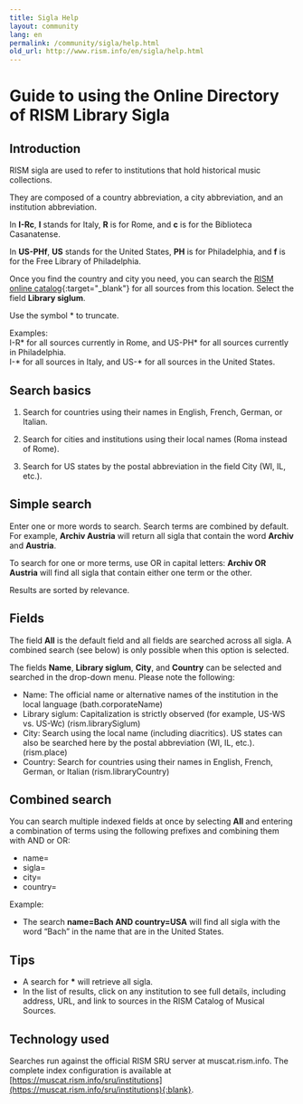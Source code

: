 ```yaml
---
title: Sigla Help
layout: community
lang: en
permalink: /community/sigla/help.html
old_url: http://www.rism.info/en/sigla/help.html
---
```


# Guide to using the Online Directory of RISM Library Sigla

## Introduction

RISM sigla are used to refer to institutions that hold historical music collections.

They are composed of a country abbreviation, a city abbreviation, and an institution abbreviation.

In **I-Rc**, **I** stands for Italy, **R** is for Rome, and **c** is for the Biblioteca Casanatense.

In **US-PHf**, **US** stands for the United States, **PH** is for Philadelphia, and **f** is for the Free Library of Philadelphia.

Once you find the country and city you need, you can search the [RISM online catalog](https://opac.rism.info/index.php?id=4){:target="_blank"} for all sources from this location. Select the field **Library siglum**.

Use the symbol * to truncate.

Examples:\
I-R* for all sources currently in Rome, and US-PH* for all sources currently in Philadelphia.\
I-* for all sources in Italy, and US-* for all sources in the United States.

 
## Search basics

1. Search for countries using their names in English, French, German, or Italian.

2. Search for cities and institutions using their local names (Roma instead of Rome).

3. Search for US states by the postal abbreviation in the field City (WI, IL, etc.).

## Simple search

Enter one or more words to search. Search terms are combined by default. For example, **Archiv Austria** will return all sigla that contain the word **Archiv** and **Austria**.

To search for one or more terms, use OR in capital letters: **Archiv OR Austria** will find all sigla that contain either one term or the other. 

Results are sorted by relevance.

## Fields

The field **All** is the default field and all fields are searched across all sigla. A combined search (see below) is only possible when this option is selected.

The fields **Name**, **Library siglum**, **City**, and **Country** can be selected and searched in the drop-down menu. Please note the following:

* Name: The official name or alternative names of the institution in the local language (bath.corporateName)
* Library siglum: Capitalization is strictly observed (for example, US-WS vs. US-Wc) (rism.librarySiglum)
* City: Search using the local name (including diacritics). US states can also be searched here by the postal abbreviation (WI, IL, etc.). (rism.place)
* Country: Search for countries using their names in English, French, German, or Italian (rism.libraryCountry)

## Combined search

You can search multiple indexed fields at once by selecting **All** and entering a combination of terms using the following prefixes and combining them with AND or OR:
* name=
* sigla=
* city=
* country=

Example:

* The search **name=Bach AND country=USA** will find all sigla with the word “Bach” in the name that are in the United States.

 
## Tips

* A search for **\*** will retrieve all sigla.
* In the list of results, click on any institution to see full details, including address, URL, and link to sources in the RISM Catalog of Musical Sources.


## Technology used

Searches run against the official RISM SRU server at muscat.rism.info. The complete index configuration is available at [https://muscat.rism.info/sru/institutions](https://muscat.rism.info/sru/institutions){:blank}.

